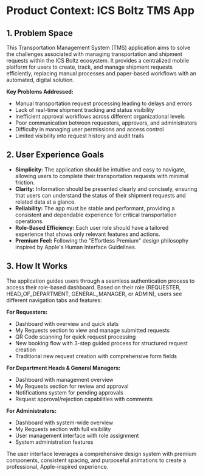 # Product Context: ICS Boltz TMS App

## 1. Problem Space

This Transportation Management System (TMS) application aims to solve the challenges associated with managing transportation and shipment requests within the ICS Boltz ecosystem. It provides a centralized mobile platform for users to create, track, and manage shipment requests efficiently, replacing manual processes and paper-based workflows with an automated, digital solution.

**Key Problems Addressed:**
- Manual transportation request processing leading to delays and errors
- Lack of real-time shipment tracking and status visibility
- Inefficient approval workflows across different organizational levels
- Poor communication between requesters, approvers, and administrators
- Difficulty in managing user permissions and access control
- Limited visibility into request history and audit trails

## 2. User Experience Goals

- **Simplicity:** The application should be intuitive and easy to navigate, allowing users to complete their transportation requests with minimal friction.
- **Clarity:** Information should be presented clearly and concisely, ensuring that users can understand the status of their shipment requests and related data at a glance.
- **Reliability:** The app must be stable and performant, providing a consistent and dependable experience for critical transportation operations.
- **Role-Based Efficiency:** Each user role should have a tailored experience that shows only relevant features and actions.
- **Premium Feel:** Following the "Effortless Premium" design philosophy inspired by Apple's Human Interface Guidelines.

## 3. How It Works

The application guides users through a seamless authentication process to access their role-based dashboard. Based on their role (REQUESTER, HEAD_OF_DEPARTMENT, GENERAL_MANAGER, or ADMIN), users see different navigation tabs and features:

**For Requesters:**
- Dashboard with overview and quick stats
- My Requests section to view and manage submitted requests
- QR Code scanning for quick request processing
- New booking flow with 3-step guided process for structured request creation
- Traditional new request creation with comprehensive form fields

**For Department Heads & General Managers:**
- Dashboard with management overview
- My Requests section for review and approval
- Notifications system for pending approvals
- Request approval/rejection capabilities with comments

**For Administrators:**
- Dashboard with system-wide overview
- My Requests section with full visibility
- User management interface with role assignment
- System administration features

The user interface leverages a comprehensive design system with premium components, consistent spacing, and purposeful animations to create a professional, Apple-inspired experience.
